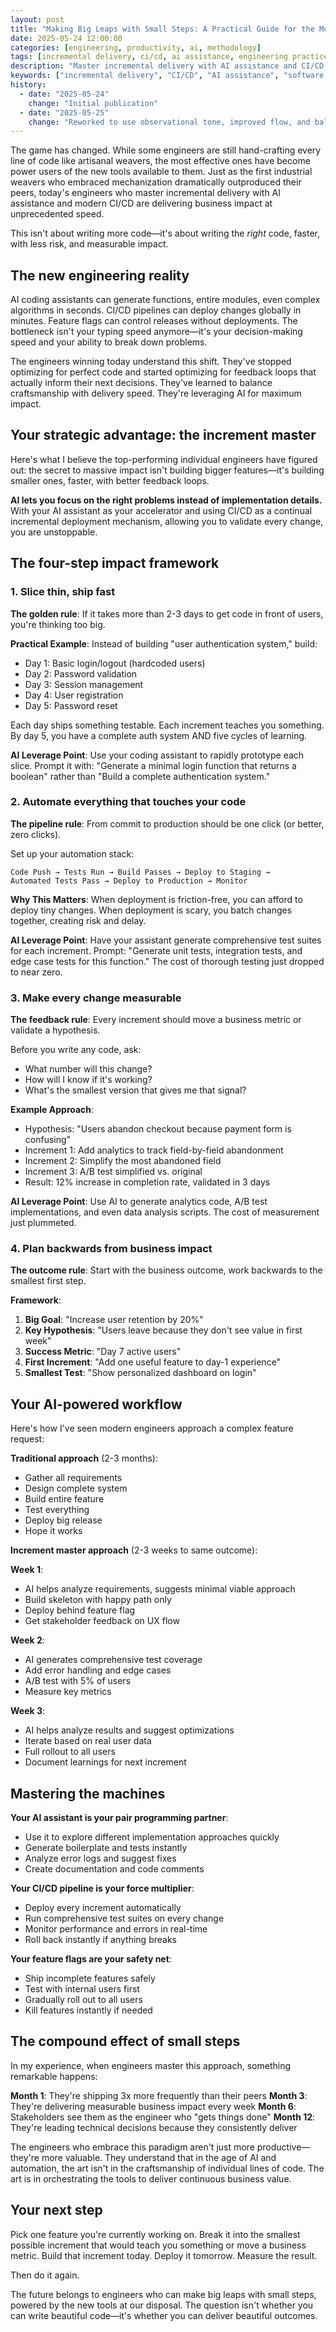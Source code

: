 ```yaml
---
layout: post
title: "Making Big Leaps with Small Steps: A Practical Guide for the Modern Engineer"
date: 2025-05-24 12:00:00
categories: [engineering, productivity, ai, methodology]
tags: [incremental delivery, ci/cd, ai assistance, engineering practices, feature development, agile]
description: "Master incremental delivery with AI assistance and CI/CD automation. A practical 4-step framework for shipping faster, reducing risk, and maximizing business impact through small iterations."
keywords: ["incremental delivery", "CI/CD", "AI assistance", "software development", "engineering productivity", "agile methodology", "DevOps", "deployment strategy"]
history:
  - date: "2025-05-24"
    change: "Initial publication"
  - date: "2025-05-25"
    change: "Reworked to use observational tone, improved flow, and balanced AI emphasis with core principles"
---
```


The game has changed. While some engineers are still hand-crafting every line of code like artisanal weavers, the most effective ones have become power users of the new tools available to them. Just as the first industrial weavers who embraced mechanization dramatically outproduced their peers, today's engineers who master incremental delivery with AI assistance and modern CI/CD are delivering business impact at unprecedented speed.

This isn't about writing more code—it's about writing the *right* code, faster, with less risk, and measurable impact.

## The new engineering reality

AI coding assistants can generate functions, entire modules, even complex algorithms in seconds. CI/CD pipelines can deploy changes globally in minutes. Feature flags can control releases without deployments. The bottleneck isn't your typing speed anymore—it's your decision-making speed and your ability to break down problems.

The engineers winning today understand this shift. They've stopped optimizing for perfect code and started optimizing for feedback loops that actually inform their next decisions. They've learned to balance craftsmanship with delivery speed. They're leveraging AI for maximum impact.

## Your strategic advantage: the increment master

Here's what I believe the top-performing individual engineers have figured out: the secret to massive impact isn't building bigger features—it's building smaller ones, faster, with better feedback loops.

**AI lets you focus on the right problems instead of implementation details.** With your AI assistant as your accelerator and using CI/CD as a continual incremental deployment mechanism, allowing you to validate every change, you are unstoppable.

## The four-step impact framework

### 1. Slice thin, ship fast

**The golden rule**: If it takes more than 2-3 days to get code in front of users, you're thinking too big.

**Practical Example**: Instead of building "user authentication system," build:
- Day 1: Basic login/logout (hardcoded users)
- Day 2: Password validation 
- Day 3: Session management
- Day 4: User registration
- Day 5: Password reset

Each day ships something testable. Each increment teaches you something. By day 5, you have a complete auth system AND five cycles of learning.

**AI Leverage Point**: Use your coding assistant to rapidly prototype each slice. Prompt it with: "Generate a minimal login function that returns a boolean" rather than "Build a complete authentication system."

### 2. Automate everything that touches your code

**The pipeline rule**: From commit to production should be one click (or better, zero clicks).

Set up your automation stack:
```
Code Push → Tests Run → Build Passes → Deploy to Staging → 
Automated Tests Pass → Deploy to Production → Monitor
```

**Why This Matters**: When deployment is friction-free, you can afford to deploy tiny changes. When deployment is scary, you batch changes together, creating risk and delay.

**AI Leverage Point**: Have your assistant generate comprehensive test suites for each increment. Prompt: "Generate unit tests, integration tests, and edge case tests for this function." The cost of thorough testing just dropped to near zero.

### 3. Make every change measurable

**The feedback rule**: Every increment should move a business metric or validate a hypothesis.

Before you write any code, ask:
- What number will this change?
- How will I know if it's working?
- What's the smallest version that gives me that signal?

**Example Approach**:
- Hypothesis: "Users abandon checkout because payment form is confusing"
- Increment 1: Add analytics to track field-by-field abandonment
- Increment 2: Simplify the most abandoned field
- Increment 3: A/B test simplified vs. original
- Result: 12% increase in completion rate, validated in 3 days

**AI Leverage Point**: Use AI to generate analytics code, A/B test implementations, and even data analysis scripts. The cost of measurement just plummeted.

### 4. Plan backwards from business impact

**The outcome rule**: Start with the business outcome, work backwards to the smallest first step.

**Framework**:
1. **Big Goal**: "Increase user retention by 20%"
2. **Key Hypothesis**: "Users leave because they don't see value in first week"
3. **Success Metric**: "Day 7 active users"
4. **First Increment**: "Add one useful feature to day-1 experience"
5. **Smallest Test**: "Show personalized dashboard on login"

## Your AI-powered workflow

Here's how I've seen modern engineers approach a complex feature request:

**Traditional approach** (2-3 months):
- Gather all requirements
- Design complete system
- Build entire feature
- Test everything
- Deploy big release
- Hope it works

**Increment master approach** (2-3 weeks to same outcome):

**Week 1**: 
- AI helps analyze requirements, suggests minimal viable approach
- Build skeleton with happy path only
- Deploy behind feature flag
- Get stakeholder feedback on UX flow

**Week 2**:
- AI generates comprehensive test coverage
- Add error handling and edge cases
- A/B test with 5% of users
- Measure key metrics

**Week 3**:
- AI helps analyze results and suggest optimizations
- Iterate based on real user data
- Full rollout to all users
- Document learnings for next increment

## Mastering the machines

**Your AI assistant is your pair programming partner**:
- Use it to explore different implementation approaches quickly
- Generate boilerplate and tests instantly
- Analyze error logs and suggest fixes
- Create documentation and code comments

**Your CI/CD pipeline is your force multiplier**:
- Deploy every increment automatically
- Run comprehensive test suites on every change
- Monitor performance and errors in real-time
- Roll back instantly if anything breaks

**Your feature flags are your safety net**:
- Ship incomplete features safely
- Test with internal users first
- Gradually roll out to all users
- Kill features instantly if needed

## The compound effect of small steps

In my experience, when engineers master this approach, something remarkable happens:

**Month 1**: They're shipping 3x more frequently than their peers
**Month 3**: They're delivering measurable business impact every week
**Month 6**: Stakeholders see them as the engineer who "gets things done"
**Month 12**: They're leading technical decisions because they consistently deliver

The engineers who embrace this paradigm aren't just more productive—they're more valuable. They understand that in the age of AI and automation, the art isn't in the craftsmanship of individual lines of code. The art is in orchestrating the tools to deliver continuous business value.

## Your next step

Pick one feature you're currently working on. Break it into the smallest possible increment that would teach you something or move a business metric. Build that increment today. Deploy it tomorrow. Measure the result.

Then do it again.

The future belongs to engineers who can make big leaps with small steps, powered by the new tools at our disposal. The question isn't whether you can write beautiful code—it's whether you can deliver beautiful outcomes.